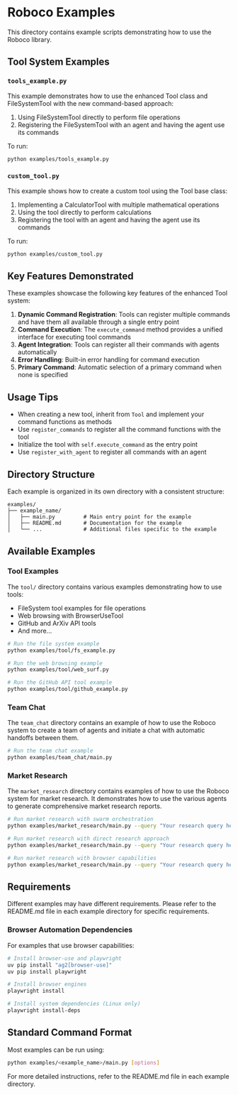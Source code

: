 # Roboco Examples

This directory contains example scripts demonstrating how to use the Roboco library.

## Tool System Examples

### `tools_example.py`

This example demonstrates how to use the enhanced Tool class and FileSystemTool with the new command-based approach:

1. Using FileSystemTool directly to perform file operations
2. Registering the FileSystemTool with an agent and having the agent use its commands

To run:

```bash
python examples/tools_example.py
```

### `custom_tool.py`

This example shows how to create a custom tool using the Tool base class:

1. Implementing a CalculatorTool with multiple mathematical operations
2. Using the tool directly to perform calculations
3. Registering the tool with an agent and having the agent use its commands

To run:

```bash
python examples/custom_tool.py
```

## Key Features Demonstrated

These examples showcase the following key features of the enhanced Tool system:

1. **Dynamic Command Registration**: Tools can register multiple commands and have them all available through a single entry point
2. **Command Execution**: The `execute_command` method provides a unified interface for executing tool commands
3. **Agent Integration**: Tools can register all their commands with agents automatically
4. **Error Handling**: Built-in error handling for command execution
5. **Primary Command**: Automatic selection of a primary command when none is specified

## Usage Tips

- When creating a new tool, inherit from `Tool` and implement your command functions as methods
- Use `register_commands` to register all the command functions with the tool
- Initialize the tool with `self.execute_command` as the entry point
- Use `register_with_agent` to register all commands with an agent

## Directory Structure

Each example is organized in its own directory with a consistent structure:

```
examples/
├── example_name/
│   ├── main.py         # Main entry point for the example
│   ├── README.md       # Documentation for the example
│   └── ...             # Additional files specific to the example
```

## Available Examples

### Tool Examples

The `tool/` directory contains various examples demonstrating how to use tools:

- FileSystem tool examples for file operations
- Web browsing with BrowserUseTool
- GitHub and ArXiv API tools
- And more...

```bash
# Run the file system example
python examples/tool/fs_example.py

# Run the web browsing example
python examples/tool/web_surf.py

# Run the GitHub API tool example
python examples/tool/github_example.py
```

### Team Chat

The `team_chat` directory contains an example of how to use the Roboco system to create a team of agents and initiate a chat with automatic handoffs between them.

```bash
# Run the team chat example
python examples/team_chat/main.py
```

### Market Research

The `market_research` directory contains examples of how to use the Roboco system for market research. It demonstrates how to use the various agents to generate comprehensive market research reports.

```bash
# Run market research with swarm orchestration
python examples/market_research/main.py --query "Your research query here"

# Run market research with direct research approach
python examples/market_research/main.py --query "Your research query here" --direct

# Run market research with browser capabilities
python examples/market_research/main.py --query "Your research query here" --direct --browser-type browser-use
```

## Requirements

Different examples may have different requirements. Please refer to the README.md file in each example directory for specific requirements.

### Browser Automation Dependencies

For examples that use browser capabilities:

```bash
# Install browser-use and playwright
uv pip install "ag2[browser-use]"
uv pip install playwright

# Install browser engines
playwright install

# Install system dependencies (Linux only)
playwright install-deps
```

## Standard Command Format

Most examples can be run using:

```bash
python examples/<example_name>/main.py [options]
```

For more detailed instructions, refer to the README.md file in each example directory.
